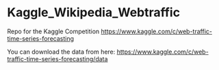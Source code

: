 # Kaggle_Wikipedia_Webtraffic
Repo for the Kaggle Competition https://www.kaggle.com/c/web-traffic-time-series-forecasting

You can download the data from here: https://www.kaggle.com/c/web-traffic-time-series-forecasting/data
